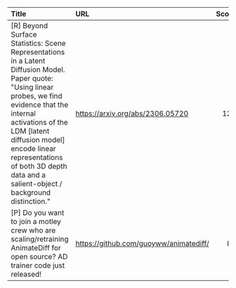 | Title                                                                                                                                                                                                                                                                                                       | URL                                    |   Score | Date                |
|:------------------------------------------------------------------------------------------------------------------------------------------------------------------------------------------------------------------------------------------------------------------------------------------------------------|:---------------------------------------|--------:|:--------------------|
| [R] Beyond Surface Statistics: Scene Representations in a Latent Diffusion Model. Paper quote: "Using linear probes, we find evidence that the internal activations of the LDM [latent diffusion model] encode linear representations of both 3D depth data and a salient-object / background distinction." | https://arxiv.org/abs/2306.05720       |     128 | 2023-08-21 03:08:01 |
| [P] Do you want to join a motley crew who are scaling/retraining AnimateDiff for open source? AD trainer code just released!                                                                                                                                                                                | https://github.com/guoyww/animatediff/ |      89 | 2023-08-21 10:22:36 |